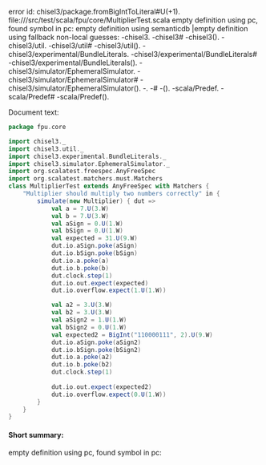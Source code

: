 error id: chisel3/package.fromBigIntToLiteral#U(+1).
file://<WORKSPACE>/src/test/scala/fpu/core/MultiplierTest.scala
empty definition using pc, found symbol in pc: 
empty definition using semanticdb
|empty definition using fallback
non-local guesses:
	 -chisel3.
	 -chisel3#
	 -chisel3().
	 -chisel3/util.
	 -chisel3/util#
	 -chisel3/util().
	 -chisel3/experimental/BundleLiterals.
	 -chisel3/experimental/BundleLiterals#
	 -chisel3/experimental/BundleLiterals().
	 -chisel3/simulator/EphemeralSimulator.
	 -chisel3/simulator/EphemeralSimulator#
	 -chisel3/simulator/EphemeralSimulator().
	 -.
	 -#
	 -().
	 -scala/Predef.
	 -scala/Predef#
	 -scala/Predef().

Document text:

```scala
package fpu.core

import chisel3._
import chisel3.util._
import chisel3.experimental.BundleLiterals._
import chisel3.simulator.EphemeralSimulator._
import org.scalatest.freespec.AnyFreeSpec
import org.scalatest.matchers.must.Matchers
class MultiplierTest extends AnyFreeSpec with Matchers {
    "Multiplier should multiply two numbers correctly" in {
        simulate(new Multiplier) { dut =>
            val a = 7.U(3.W)
            val b = 7.U(3.W)
            val aSign = 0.U(1.W)
            val bSign = 0.U(1.W)
            val expected = 31.U(9.W)
            dut.io.aSign.poke(aSign)
            dut.io.bSign.poke(bSign)
            dut.io.a.poke(a)
            dut.io.b.poke(b)
            dut.clock.step(1)
            dut.io.out.expect(expected)
            dut.io.overflow.expect(1.U(1.W))

            val a2 = 3.U(3.W)
            val b2 = 3.U(3.W)
            val aSign2 = 1.U(1.W)
            val bSign2 = 0.U(1.W)
            val expected2 = BigInt("110000111", 2).U(9.W)
            dut.io.aSign.poke(aSign2)
            dut.io.bSign.poke(bSign2)
            dut.io.a.poke(a2)
            dut.io.b.poke(b2)
            dut.clock.step(1)
        
            dut.io.out.expect(expected2)
            dut.io.overflow.expect(0.U(1.W))
        }
    }
}
```

#### Short summary: 

empty definition using pc, found symbol in pc: 